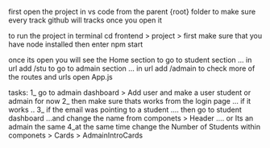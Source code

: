 first open the project in vs code from the parent {root} folder to make sure every track github will tracks
once you open it 

to run the project in terminal 
cd frontend > project > 
first make sure that you have node installed 
then enter npm start

once its open you will see the Home section
to go to student section ... in url add /stu
to go to admain section ... in url add /admain
to check more of the routes and urls open App.js

tasks: 
1_ go to admain dashboard > Add user and make a user student or admain for now
2_ then make sure thats works from the login page ... if it works ..
3_ if the email was pointing to a student .... then go to student dashboard ...and change the name from componets > Header .... or Its an admain the same 
4_at the same time change the Number of Students within componets > Cards > AdmainIntroCards 